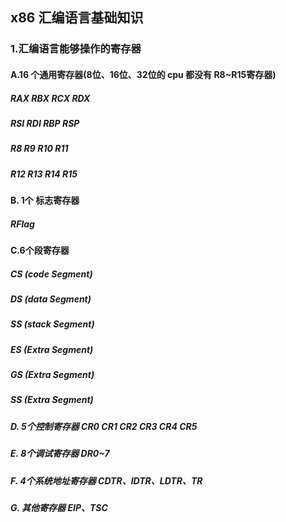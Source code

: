 ## x86 汇编语言基础知识

### 1.汇编语言能够操作的寄存器
  
#### A.16 个通用寄存器(8位、16位、32位的 cpu 都没有 R8~R15寄存器)
#####  RAX RBX RCX RDX 
#####  RSI RDI RBP RSP
#####  R8 R9 R10 R11
#####  R12 R13 R14 R15

#### B. 1个 标志寄存器
##### RFlag 

#### C.6个段寄存器
##### CS (code Segment)
##### DS (data Segment)
##### SS (stack Segment)
##### ES (Extra Segment)
##### GS (Extra Segment)
##### SS (Extra Segment)

##### D. 5个控制寄存器 CR0 CR1 CR2 CR3 CR4 CR5
##### E. 8个调试寄存器 DR0~7
##### F. 4个系统地址寄存器 CDTR、IDTR、LDTR、TR
##### G. 其他寄存器 EIP、TSC
